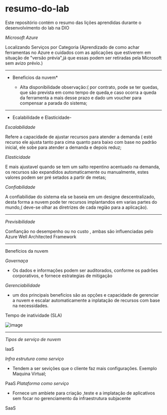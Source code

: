 # resumo-do-lab

Este repositório contém o resumo das lições aprendidas durante o desenvolvimento do lab na DIO

*Microsoft Azure* 

Localizando Serviços por Categoria (Aprendizado de como achar ferramentas no Azure e cuidados com as aplicações que estiverem em situação de "versão prévia",já que essas podem ser retiradas pela Microsoft sem avizo prévio.)

----------------------------------------------------------------------------------
* Beneficios da nuvem*
          
  - Alta disponibilidade
      observação:( por contrato, pode se ter quedas, que são prevista em como tempo de queda,e caso ocorra a queda da                   ferramenta a mais  desse prazo e dado um voucher para compensar a parada do sistema;
----------------------------------------------------------------------------------
   - Ecalabilidade e Elasticidade-

*Escalabilidade*

Refere a capacidade de ajustar recursos para atender a demanda ( esté recurso ele ajusta tanto para cima quanto para baixo com base no padrão inicial, ele sobe para atender a demanda e depois reduz;

 *Elasticidade*

E mais ajustavel quando se tem um salto repentino acentuado na demanda, os recursos são expandidos automaticamente ou manualmente, estes valores podem ser pré setados a partir de metas;

*Confiabilidade*

A confiabilidae do sistema ela se baseia em um designe descentralizado, desta forma a nuvem pode ter recursos implantandos em varias partes do mundo,( deve-se olhar as diretrizes de cada região para a aplicação).

----------------------------------------------------------------------------------
*Previsibilidade*

Confianção no desempenho ou no custo , ambas são influenciadas pelo Azure Well Architected Framework

----------------------------------------------------------------------------------     
Benefícios da nuvem

*Governaça*

-  Os dados e informações podem ser auditorados, conforme os padrões corporativos, e fornece estrategias de mitigação

*Gerenciabilidade*

-  um dos principais beneficios são as opções e capacidade de gerenciar a nuvem e escalar automaticamente a inplatação de recursos com base na necessidades.

  Tempo de inatividade (SLA)

![image](https://github.com/user-attachments/assets/ca3d3fe3-d74b-4aaf-b433-f2ce1cc568d2)

----------------------------------------------------------------------------------
*Tipos de serviço de nuvem*

 IaaS

*Infra estrutura como serviço* 

-  Tendem a ser sevições que o cliente faz mais configurações. Exemplo Maquina Virtual;   

PaaS
*Plataforma como serviço*

-  Fornece um ambiete para criação ,teste e a implatação de aplicativos sem focar no gerenciamento da infraestrutura subjacente      

 SaaS
